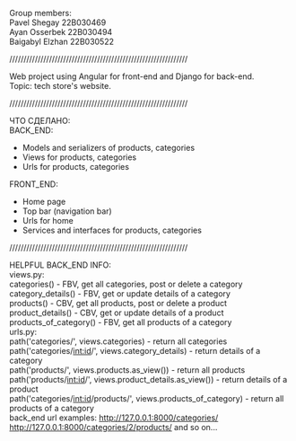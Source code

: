Group members: <br>
Pavel Shegay 22B030469 <br>
Ayan Osserbek 22B030494 <br>
Baigabyl Elzhan 22B030522 <br>

/////////////////////////////////////////////////////////////// <br>


Web project using Angular for front-end and Django for back-end. <br>
Topic: tech store's website. <br>

/////////////////////////////////////////////////////////////// <br>

ЧТО СДЕЛАНО: <br>
BACK_END: <br>
- Models and serializers of products, categories
- Views for products, categories
- Urls for products, categories <br>

FRONT_END: <br>
- Home page
- Top bar (navigation bar)
- Urls for home
- Services and interfaces for products, categories

/////////////////////////////////////////////////////////////// <br>

HELPFUL BACK_END INFO: <br>
views.py: <br>
    categories() - FBV, get all categories, post or delete a category <br>
    category_details() - FBV, get or update details of a category <br>
    products() - CBV, get all products, post or delete a product <br>
    product_details() - CBV, get or update details of a product <br>
    products_of_category() - FBV, get all products of a category <br>
urls.py: <br>
    path('categories/', views.categories) - return all categories <br>
    path('categories/<int:id>/', views.category_details) - return details of a category <br>
    path('products/', views.products.as_view()) - return all products <br>
    path('products/<int:id>/', views.product_details.as_view()) - return details of a product <br>
    path('categories/<int:id>/products/', views.products_of_category) - return all products of a category <br>
back_end url examples: http://127.0.0.1:8000/categories/ http://127.0.0.1:8000/categories/2/products/ and so on... <br> 
    

